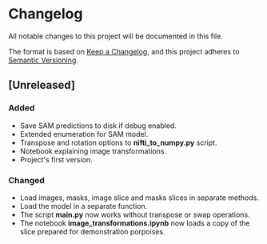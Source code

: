 # Changelog

All notable changes to this project will be documented in this file.

The format is based on [Keep a Changelog](https://keepachangelog.com/en/1.0.0/), and this project adheres to [Semantic Versioning](https://semver.org/spec/v2.0.0.html).

## [Unreleased]

### Added

- Save SAM predictions to disk if debug enabled.
- Extended enumeration for SAM model.
- Transpose and rotation options to **nifti_to_numpy.py** script.
- Notebook explaining image transformations.
- Project's first version.

### Changed

- Load images, masks, image slice and masks slices in separate methods.
- Load the model in a separate function.
- The script **main.py** now works without transpose or swap operations.
- The notebook **image_transformations.ipynb** now loads a copy of the slice prepared for demonstration porpoises.
